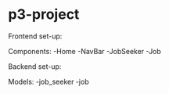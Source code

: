 # p3-project

Frontend set-up:

Components:
    -Home
    -NavBar
    -JobSeeker
    -Job

Backend set-up:

Models:
    -job_seeker
    -job

